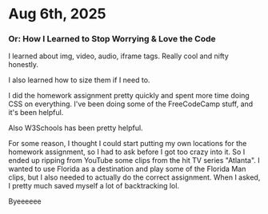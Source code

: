 # Aug 6th, 2025
### Or: How I Learned to Stop Worrying & Love the Code

I learned about img, video, audio, iframe tags. Really cool and nifty honestly.

I also learned how to size them if I need to.

I did the homework assignment pretty quickly and spent more time doing CSS on everything. I've been doing some of the FreeCodeCamp stuff, and it's been helpful.

Also W3Schools has been pretty helpful.

For some reason, I thought I could start putting my own locations for the homework assignment, so I had to ask before I got too crazy into it. So I ended up ripping from YouTube some clips from the hit TV series "Atlanta". I wanted to use Florida as a destination and play some of the Florida Man clips, but I also needed to actually do the correct assignment. When I asked, I pretty much saved myself a lot of backtracking lol.

Byeeeeee